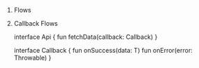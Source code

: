 


1) Flows
2) Callback Flows


    interface Api {
        fun fetchData(callback: Callback<String>)
    }
    
    interface Callback<T> {
        fun onSuccess(data: T)
        fun onError(error: Throwable)
    }

